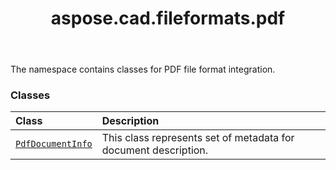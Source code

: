 ﻿---
title: aspose.cad.fileformats.pdf
second_title: Aspose.CAD for Python via .NET API References
description: 
type: docs
weight: 10
url: /python-net/aspose.cad.fileformats.pdf/
is_root: false
---

The namespace contains classes for PDF file format integration.

### Classes
| Class | Description |
| :- | :- |
| [`PdfDocumentInfo`](/cad/python-net/aspose.cad.fileformats.pdf/pdfdocumentinfo) | This class represents set of metadata for document description. |


